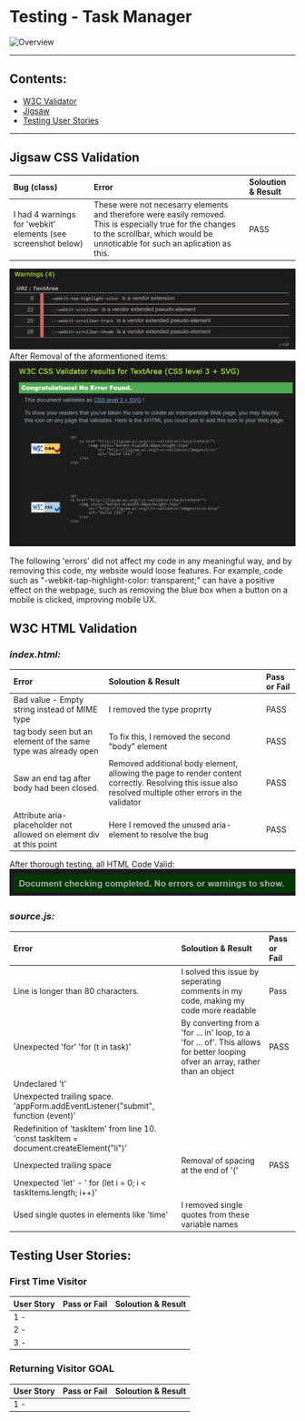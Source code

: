 # Testing - Task Manager

![Overview](assets/readme_img/overview.png)



---
## Contents:
  * [W3C Validator](#w3c-html-validaton)
  * [Jigsaw](#jigsaw-css-validation)
  * [Testing User Stories](#testing-user-stories)
---


## Jigsaw CSS Validation
    
| Bug (class)   | Error  | Soloution & Result |
| :------------ |:---------------| :-----|
|I had 4 warnings for 'webkit' elements (see screenshot below)|These were not necesarry elements and therefore were easily removed. This is especially true for the changes to the scrollbar, which would be unnoticable for such an aplication as this.|PASS|

![W3C Validator](./assets/readmeimage/csserrors.png)
After Removal of the aformentioned items:
![Jigsaw CSS](./assets/readmeimage/cssvalid.png)

The following 'errors' did not affect my code in any meaningful way, and by removing this code, my website would loose features. For example, code such as "-webkit-tap-highlight-color: transparent;" can have a positive effect on the webpage, such as removing the blue box when a button on a mobile is clicked, improving mobile UX.


## W3C HTML Validation

### *index.html:*

| Error | Soloution & Result | Pass or Fail |
| :-------- | :-----|:- |
|Bad value - Empty string instead of MIME type|I removed the type proprrty|PASS|
|tag body seen but an element of the same type was already open|To fix this, I removed the second "body" element|PASS|
|Saw an end tag after body had been closed.|Removed additional body element, allowing the page to render content correctly. Resolving this issue also resolved multiple other errors in the validator|PASS|
|Attribute aria-placeholder not allowed on element div at this point|Here I removed the unused aria-element to resolve the bug|PASS|

After thorough testing, all HTML Code Valid:
![All HTML Code Valid](./assets/readmeimage/htmlvalid.png "HTML valid")


### *source.js:*
| Error | Soloution & Result | Pass or Fail |
| :-------- | :-----|:- |
|Line is longer than 80 characters.|I solved this issue by seperating comments in my code, making my code more readable|Pass|
|Unexpected 'for' 'for (t in task)'|By converting from a 'for ... in' loop, to a 'for ... of'. This allows for better looping ofver an array, rather than an object|PASS|
|Undeclared 't'||
|Unexpected trailing space. 'appForm.addEventListener("submit", function (event)'||
|Redefinition of 'taskItem' from line 10. 'const taskItem = document.createElement("li")'
|Unexpected trailing space|Removal of spacing at the end of '{'|PASS|
|Unexpected 'let' - ' for (let i = 0; i < taskItems.length; i++)'||
|Used single quotes in elements like 'time'|I removed single quotes from these variable names|

## Testing User Stories:

### First Time Visitor
| User Story |Pass or Fail |Soloution & Result |
| :---- |:-- |:-------|
|1 - ||
|2 - ||
|3 - ||

### Returning Visitor GOAL
| User Story |Pass or Fail |Soloution & Result |
| :---- |:-- |:-------|
|1 - |||
